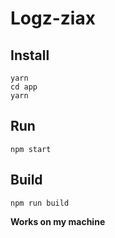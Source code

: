 # Logz-ziax

## Install

````
yarn
cd app
yarn
````

## Run

````
npm start
````

## Build


````
npm run build
````

__Works on my machine__